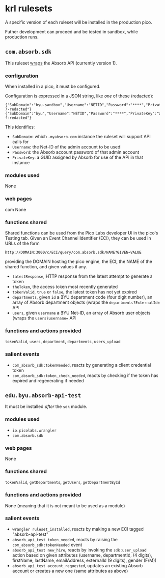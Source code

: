 # krl rulesets

A specific version of each ruleset will be installed in the production pico.

Futher development can proceed and be tested in sandbox, while production runs.

## `com.absorb.sdk`

This ruleset [wraps](https://picostack.blogspot.com/2023/02/web-api-needing-token-grant.html)
the Absorb API (currently version 1).

### configuration

When installed in a pico, it must be configured.

Configuration is expressed in a JSON string, like _one_ of these (redacted):
```
{"SubDomain":"byu.sandbox","Username":"NETID","Password":"****","PrivateKey":"a…7-redacted"}
{"SubDomain":"byu","Username":"NETID","Password":"****","PrivateKey":"a…f-redacted"}
```

This identifies:
- `SubDomain`: which `.myabsorb.com` instance the ruleset will support API calls for
- `Username`: the Net-ID of the admin account to be used
- `Password`: the Absorb account password of that admin account
- `PrivateKey`: a GUID assigned by Absorb for use of the API in that instance

### modules used

None

### web pages 
com
None

### functions shared

Shared functions can be used from the Pico Labs developer UI in the pico's Testing tab.
Given an Event Channel Identifier (ECI), they can be used in URLs of the form
```
http://DOMAIN:3000/c/ECI/query/com.absorb.sdk/NAME?GIVEN=VALUE
```
providing the DOMAIN hosting the pico engine, the ECI, the NAME of the shared function, and given values if any.

- `latestResponse`, HTTP response from the latest attempt to generate a token
- `theToken`, the access token most recently generated
- `tokenValid`, `true` or `false`, the latest token has not yet expired
- `departments`, given `id` a BYU department code (four digit number), an array of Absorb department objects (wraps the `departments?ExternalId=` API
- `users`, given `username` a BYU Net-ID, an array of Absorb user objects (wraps the `users?username=` API

### functions and actions provided

`tokenValid`, `users`, `department`, `departments`, `users_upload`

### salient events

- `com_absorb_sdk:tokenNeeded`, reacts by generating a client credential token
- `com_absorb_sdk:token_check_needed`, reacts by checking if the token has expired and regenerating if needed

## `edu.byu.absorb-api-test`

It must be installed _after_ the `sdk` module.

### modules used

- `io.picolabs.wrangler`
- `com.absorb.sdk`

### web pages 

None

### functions shared

`tokenValid`,
`getDepartments`,
`getUsers`,
`getDepartmentById`

### functions and actions provided

None (meaning that it is not meant to be used as a module)

### salient events

- `wrangler ruleset_installed`, reacts by making a new ECI tagged "absorb-api-test"
- `absorb_api_test token_needed`, reacts by raising the `com_absorb_sdk:tokenNeeded` event
- `absorb_api_test new_hire`, reacts by invoking the `sdk:user_upload` action based on given attributes (username, departmentId, (4 digits), firstName, lastName, emailAddress, externalId (9 digits), gender (F/M))
- `absorb_api_test account_requested`, updates an existing Absorb account or creates a new one (same attributes as above)
